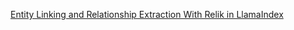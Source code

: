 [Entity Linking and Relationship Extraction With Relik in LlamaIndex](https://medium.com/neo4j/entity-linking-and-relationship-extraction-with-relik-in-llamaindex-ca18892c169f)
